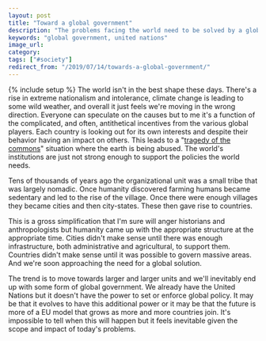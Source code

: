 ```yaml
---
layout: post
title: "Toward a global government"
description: "The problems facing the world need to be solved by a global government."
keywords: "global government, united nations"
image_url:
category:
tags: ["#society"]
redirect_from: "/2019/07/14/towards-a-global-government/"
---
```

{% include setup %}
The world isn't in the best shape these days. There's a rise in extreme nationalism and intolerance, climate change is leading to some wild weather, and overall it just feels we're moving in the wrong direction. Everyone can speculate on the causes but to me it's a function of the complicated, and often, antithetical incentives from the various global players. Each country is looking out for its own interests and despite their behavior having an impact on others. This leads to a "[tragedy of the commons](https://en.wikipedia.org/wiki/Tragedy_of_the_commons)" situation where the earth is being abused. The world's institutions are just not strong enough to support the policies the world needs.

Tens of thousands of years ago the organizational unit was a small tribe that was largely nomadic. Once humanity discovered farming humans became sedentary and led to the rise of the village. Once there were enough villages they became cities and then city-states. These then gave rise to countries.

This is a gross simplification that I'm sure will anger historians and anthropologists but humanity came up with the appropriate structure at the appropriate time. Cities didn't make sense until there was enough infrastructure, both administrative and agricultural, to support them. Countries didn't make sense until it was possible to govern massive areas. And we're soon approaching the need for a global solution.

The trend is to move towards larger and larger units and we'll inevitably end up with some form of global government. We already have the United Nations but it doesn't have the power to set or enforce global policy. It may be that it evolves to have this additional power or it may be that the future is more of a EU model that grows as more and more countries join. It's impossible to tell when this will happen but it feels inevitable given the scope and impact of today's problems.

